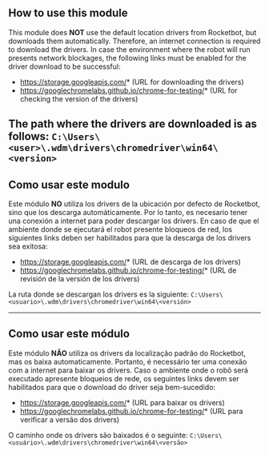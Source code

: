 
## How to use this module

This module does **NOT** use the default location drivers from Rocketbot, but downloads them automatically. Therefore, an internet connection is required to download the drivers. In case the environment where the robot will run presents network blockages, the following links must be enabled for the driver download to be successful:

- https://storage.googleapis.com/* (URL for downloading the drivers)
- https://googlechromelabs.github.io/chrome-for-testing/* (URL for checking the version of the drivers)

The path where the drivers are downloaded is as follows:
`C:\Users\<user>\.wdm\drivers\chromedriver\win64\<version>`
---

## Como usar este modulo

Este módulo **NO** utiliza los drivers de la ubicación por defecto de Rocketbot, sino que los descarga automáticamente. Por lo tanto, es necesario tener una conexión a internet para poder descargar los drivers. En caso de que el ambiente donde se ejecutará el robot presente bloqueos de red, los siguientes links deben ser habilitados para que la descarga de los drivers sea exitosa:

- https://storage.googleapis.com/* (URL de descarga de los drivers)
- https://googlechromelabs.github.io/chrome-for-testing/* (URL de revisión de la versión de los drivers)

La ruta donde se descargan los drivers es la siguiente:
`C:\Users\<usuario>\.wdm\drivers\chromedriver\win64\<versión>`


---

## Como usar este módulo

Este módulo **NÃO** utiliza os drivers da localização padrão do Rocketbot, mas os baixa automaticamente. Portanto, é necessário ter uma conexão com a internet para baixar os drivers. Caso o ambiente onde o robô será executado apresente bloqueios de rede, os seguintes links devem ser habilitados para que o download do driver seja bem-sucedido:

- https://storage.googleapis.com/* (URL para baixar os drivers)
- https://googlechromelabs.github.io/chrome-for-testing/* (URL para verificar a versão dos drivers)

O caminho onde os drivers são baixados é o seguinte:
`C:\Users\<usuário>\.wdm\drivers\chromedriver\win64\<versão>`